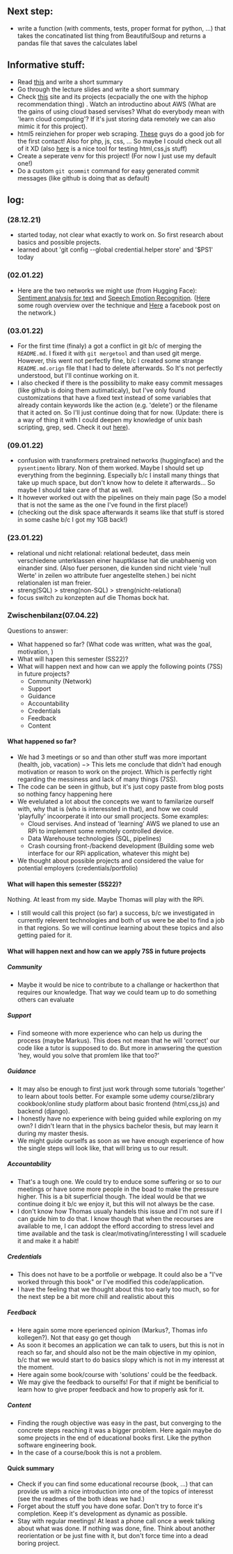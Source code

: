 ## Next step:
- write a function (with comments, tests, proper format for python, ...) that takes the concatinated list thing from BeautifulSoup and returns a pandas file that saves the calculates label
## Informative stuff:
- Read [this](https://www.astera.com/type/blog/what-is-data-warehousing/) and write a short summary
- Go through the lecture slides and write a short summary
- Check [this](https://www.dataengineering.academy/pipeline-data-engineering-academy-blog/the-data-engineering-portfolio-project) site and its projects (ecpacially the one with the hiphop recommendation thing)
. Watch an introductino about AWS (What are the gains of using cloud based servises? What do everybody mean with 'learn cloud computing'? If it's just storing data remotely we can also mimic it for this project).
- html5 reinziehen for proper web scraping. [These](https://www.w3schools.com/) guys do a good job for the first contact! Also for php, js, css, ... So maybe I could check out all of it XD (also [here](https://codepen.io/) is a nice tool for testing html,css,js stuff)
- Create a seperate venv for this project! (For now I just use my default one!)
- Do a custom `git qcommit` command for easy generated commit messages (like github is doing that as default)

## log:
### (28.12.21) 
- started today, not clear what exactly to work on. So first research about basics and possible projects. 
- learned about 'git config --global credential.helper store' and '$PS1' today
### (02.01.22)
- Here are the two networks we might use (from Hugging Face): [Sentiment analysis for text](https://huggingface.co/finiteautomata/bertweet-base-sentiment-analysis) and [Speech Emotion Recognition](https://huggingface.co/finiteautomata/bertweet-base-sentiment-analysis). ([Here](file:///C:/Users/MONTAP~1/AppData/Local/Temp/kisang.pdf) some rough overview over the technique and [Here](https://ai.facebook.com/blog/wav2vec-20-learning-the-structure-of-speech-from-raw-audio/) a facebook post on the network.)
### (03.01.22)
- For the first time (finaly) a got a conflict in git b/c of merging the `README.md`. I fixed it with `git mergetool` and than used git merge. However, this went not perfectly fine, b/c I created some strange `README.md.orign` file that I had to delete afterwards. So It's not perfectly understood, but I'll continue working on it.
- I also checked if there is the possibility to make easy commit messages (like github is doing them autimaticaly), but I've only found customizations that have a fixed text instead of some variables that already contain keywords like the action (e.g. 'delete') or the filename that it acted on. So I'll just continue doing that for now. (Update: there is a way of thing it with I could deepen my knowledge of unix bash scripting, grep, sed. Check it out [here](https://stackoverflow.com/questions/35010953/how-to-automatically-generate-commit-message)).
### (09.01.22)
- confusion with transformers pretrained networks (huggingface) and the `pysentimento` library. Non of them worked. Maybe I should set up everything from the beginning. Especially b/c I install many things that take up much space, but don't know how to delete it afterwards... So maybe I should take care of that as well. 
- It however worked out with the pipelines on theiy main page (So a model that is not the same as the one I've found in the first place!)
- (checking out the disk space afterwards it seams like that stuff is stored in some cashe b/c I got my 1GB back!)
### (23.01.22)
- relational und nicht relational: relational bedeutet, dass mein verschiedene unterklassen einer hauptklasse hat die unabhaenig von einander sind. (Also fuer personen, die kunden sind nicht viele 'null Werte' in zeilen wo attribute fuer angestellte stehen.) bei nicht relationalen ist man freier. 
- streng(SQL) > streng(non-SQL) > streng(nicht-relational) 
- focus switch zu konzepten auf die Thomas bock hat.

### Zwischenbilanz(07.04.22)
Questions to answer:
- What happened so far? (What code was written, what was the goal, motivation, )
- What will hapen this semester (SS22)?
- What will happen next and how can we apply the following points (7SS) in future projects?
	- Community (Network)
	- Support
	- Guidance
	- Accountability
	- Credentials
	- Feedback
	- Content

#### What happened so far?
- We had 3 meetings or so and than other stuff was more important (health, job, vacation) $->$ This lets me conclude that didn't had enough motivation or reason to work on the project. Which is perfectly right regarding the messiness and lack of many things (7SS).
- The code can be seen in github, but it's just copy paste from blog posts so nothing fancy happening here
- We evelulated a lot about the concepts we want to familarize ourself with, why that is (who is interessted in that), and how we could 'playfully' incoorperate it into our small procjects. Some examples:
	- Cloud servises. And instead of 'learning' AWS we planed to use an RPi to implement some remotely controlled device. 
	- Data Warehouse technologies (SQL, pipelines)
	- Crash coursing front-/backend development (Building some web interface for our RPi application, whatever this might be)
- We thought about possible projects and considered the value for potential employers (credentials/portfolio)

#### What will hapen this semester (SS22)?
Nothing. At least from my side. Maybe Thomas will play with the RPi. 
- I still would call this project (so far) a success, b/c we investigated in currently relevent technologies and both of us were be abel to find a job in that regions. So we will continue learning about these topics and also getting paied for it. 

#### What will happen next and how can we apply 7SS in future projects
##### Community 
- Maybe it would be nice to contribute to a challange or hackerthon that requires our knowledge. That way we could team up to do something others can evaluate
##### Support
- Find someone with more experience who can help us during the process (maybe Markus). This does not mean that he will 'correct' our code like a tutor is supposed to do. But more in anwsering the question 'hey, would you solve that promlem like that too?' 
##### Guidance
- It may also be enough to first just work through some tutorials 'together' to learn about tools better. For example some udemy course/zlibrary cookbook/online study platform about basic frontend (html,css,js) and backend (django). 
- I honestly have no experience with being guided while exploring on my own? I didn't learn that in the physics bachelor thesis, but may learn it during my master thesis. 
- We might guide ourselfs as soon as we have enough experience of how the single steps will look like, that will bring us to our result.
##### Accountability
- That's a tough one. We could try to enduce some suffering or so to our meetings or have some more people in the boad to make the pressure higher. This is a bit superficial though. The ideal would be that we continue doing it b/c we enjoy it, but this will not always be the case. 
- I don't know how Thomas usualy handels this issue and I'm not sure if I can guide him to do that. I know though that when the recourses are available to me,  I can addopt the efford according to stress level and time available and the task is clear/motivating/interessting I will scaduele it and make it a habit!
##### Credentials
- This does not have to be a portfolie or webpage. It could also be a "I've worked through this book" or I've modified this code/application.
- I have the feeling that we thought about this too early too much, so for the next step be a bit more chill and realistic about this
##### Feedback
- Here again some more eperienced opinion (Markus?, Thomas info kollegen?). Not that easy go get though
- As soon it becomes an application we can talk to users, but this is not in reach so far, and should also not be the main objective in my opinion, b/c that we would start to do basics slopy which is not in my interesst at the moment. 
- Here again some book/course with 'solutions' could be the feedback. 
- We may give the feedback to ourselfs! For that if might be benificial to learn how to give proper feedback and how to properly ask for it.
##### Content
- Finding the rough objective was easy in the past, but converging to the concrete steps reaching it was a bigger problem. Here again maybe do some projects in the end of educational books first.  Like the python software engineering book.
- In the case of a course/book this is not a problem. 
#### Quick summary 
- Check if you can find some educational recourse (book, ...) that can provide us with a nice introduction into one of the topics of interesst (see the readmes of the both ideas we had.)
- Forget about the stuff you have done sofar. Don't try to force it's completion. Keep it's development as dynamic as possible. 
- Stay with regular meetings! At least a phone call once a week talking about what was done. If nothing was done, fine. Think about another reorientation or be just fine with it, but don't force time into a dead boring project. 
